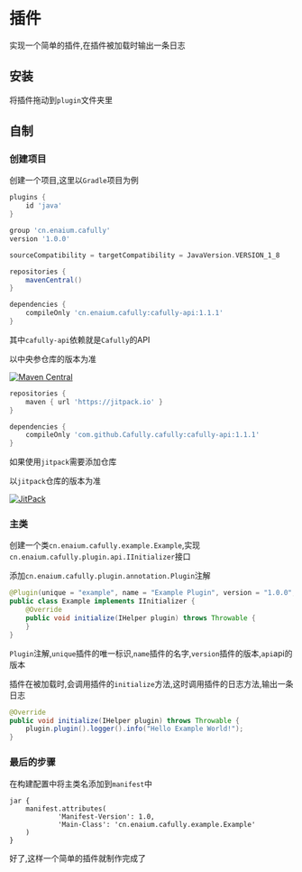 # 插件

实现一个简单的插件,在插件被加载时输出一条日志

## 安装

将插件拖动到`plugin`文件夹里

## 自制

### 创建项目

创建一个项目,这里以`Gradle`项目为例

```groovy
plugins {
    id 'java'
}

group 'cn.enaium.cafully'
version '1.0.0'

sourceCompatibility = targetCompatibility = JavaVersion.VERSION_1_8

repositories {
    mavenCentral()
}

dependencies {
    compileOnly 'cn.enaium.cafully:cafully-api:1.1.1'
}
```

其中`cafully-api`依赖就是`Cafully`的API

以中央参仓库的版本为准

[![Maven Central](https://img.shields.io/maven-central/v/cn.enaium.cafully/cafully-agent?style=flat-square)](https://central.sonatype.com/search?smo=true&q=cafully-api)

```groovy
repositories {
    maven { url 'https://jitpack.io' }
}

dependencies {
    compileOnly 'com.github.Cafully.cafully:cafully-api:1.1.1'
}
```

如果使用`jitpack`需要添加仓库

以`jitpack`仓库的版本为准

[![JitPack](https://img.shields.io/jitpack/version/com.github.Cafully/cafully?style=flat-square)](https://jitpack.io/#Cafully/cafully)

### 主类

创建一个类`cn.enaium.cafully.example.Example`,实现`cn.enaium.cafully.plugin.api.IInitializer`接口

添加`cn.enaium.cafully.plugin.annotation.Plugin`注解

```java
@Plugin(unique = "example", name = "Example Plugin", version = "1.0.0", api = ">=1.1.1")
public class Example implements IInitializer {
    @Override
    public void initialize(IHelper plugin) throws Throwable {
    }
}
```

`Plugin`注解,`unique`插件的唯一标识,`name`插件的名字,`version`插件的版本,`api`api的版本

插件在被加载时,会调用插件的`initialize`方法,这时调用插件的日志方法,输出一条日志

```java
@Override
public void initialize(IHelper plugin) throws Throwable {
    plugin.plugin().logger().info("Hello Example World!");
}
```

### 最后的步骤

在构建配置中将主类名添加到`manifest`中

```
jar {
    manifest.attributes(
            'Manifest-Version': 1.0,
            'Main-Class': 'cn.enaium.cafully.example.Example'
    )
}
```

好了,这样一个简单的插件就制作完成了